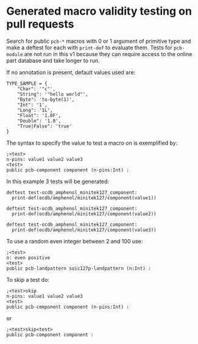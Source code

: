 # Generated macro validity testing on pull requests

Search for public `pcb-*` macros with 0 or 1 argument of primitive type and make a deftest for each with `print-def` to evaluate them.
Tests for `pcb-module` are not run in this v1 because they can require access to the online part database and take longer to run.

If no annotation is present, default values used are:
```
TYPE_SAMPLE = {
    "Char": '"c"',
    "String": '"hello world"',
    "Byte": 'to-byte(1)',
    "Int": '1',
    "Long": '1L',
    "Float": '1.0F',
    "Double": '1.0',
    "True|False": 'true'
}
```

The syntax to specify the value to test a macro on is exemplified by:
```
;<test>
n-pins: value1 value2 value3
<test>
public pcb-component component (n-pins:Int) :
```
In this example 3 tests will be generated:
```
deftest test-ocdb_amphenol_minitek127_component:
  print-def(ocdb/amphenol/minitek127/component(value1))

deftest test-ocdb_amphenol_minitek127_component:
  print-def(ocdb/amphenol/minitek127/component(value2))

deftest test-ocdb_amphenol_minitek127_component:
  print-def(ocdb/amphenol/minitek127/component(value3))
```

To use a random even integer between 2 and 100 use:
```
;<test>
n: even positive
<test>
public pcb-landpattern soic127p-landpattern (n:Int) :
```

To skip a test do:
```
;<test>skip
n-pins: value1 value2 value3
<test>
public pcb-component component (n-pins:Int) :
```
or
```
;<test>skip<test>
public pcb-component component :
```
